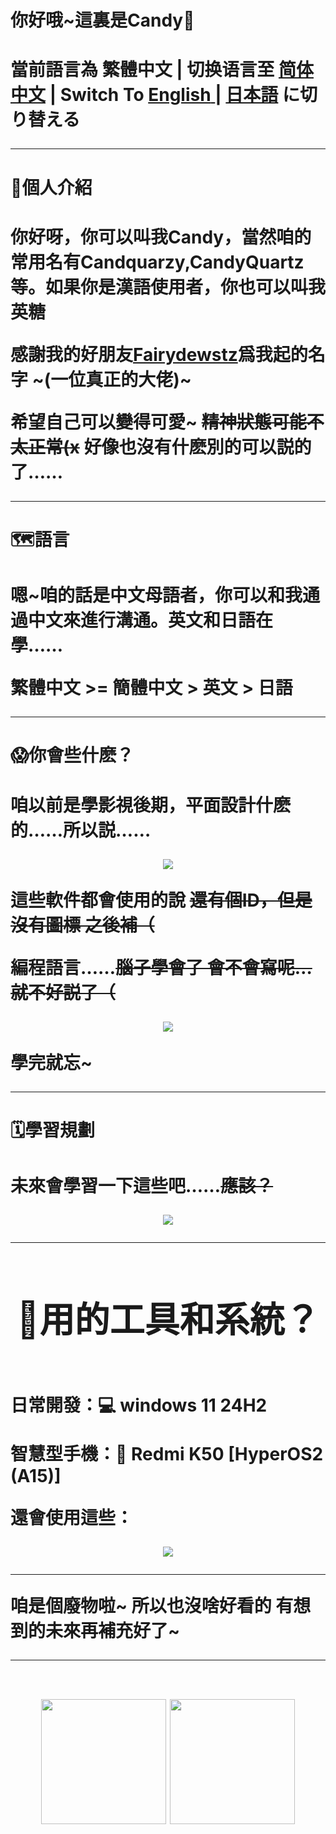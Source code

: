 <p align = "center">
  <h1> 你好哦~這裏是Candy🍥 <h1>
</p>

<p align = "center">
  <p> 當前語言為 <b>繁體中文 </b> | 
   切换语言至 <a href = "./README_ZH.md" ><b>简体中文</b></a> | 
   Switch To <a href = "./README_EN.md" ><b>English</b> </a> | 
  <a href = "./README_ZH.md" ><b> 日本語</b></a> に切り替える 
</p>

------

<p align = "center">
  <h1> 🍭個人介紹 <h1>
</p>

你好呀，你可以叫我Candy，當然咱的常用名有**Candquarzy**,**CandyQuartz**等。如果你是漢語使用者，你也可以叫我**英糖**

感謝我的好朋友[**Fairydewstz**](https://github.com/Lintha437)爲我起的名字 ~(一位真正的大佬)~

希望自己可以變得可愛~ ~~精神狀態可能不太正常(x~~ 好像也沒有什麽別的可以説的了……

------

<p align = "center">
  <h1> 🗺️語言 <h1>
</p>

嗯~咱的話是中文母語者，你可以和我通過中文來進行溝通。英文和日語在學……

<p align = "center">
 <p> 繁體中文 >= 簡體中文 > 英文 > 日語</p>
</p>

-----

<p align = "center">
  <h1> 😱你會些什麽？ <h1>
</p>

咱以前是學影視後期，平面設計什麽的……所以説……

<p align="center">
  <a href="https://skillicons.dev">
    <img src="https://skillicons.dev/icons?i=ps,pr,ae,au,ai" />
  </a>
</p>

這些軟件都會使用的說 ~~還有個ID，但是沒有圖標 之後補（~~



**編程語言……~~腦子學會了 會不會寫呢…就不好説了（~~**
<p align="center">
  <a href="https://skillicons.dev">
    <img src="https://skillicons.dev/icons?i=c,cpp,html,css,js,ts,java,kotlin,python" />
  </a>
</p>

學完就忘~

-----

<p align = "center">
  <h1> 🗓學習規劃 <h1>
</p>

**未來會學習一下這些吧……~~應該？~~**
<p align="center">
  <a href="https://skillicons.dev">
    <img src="https://skillicons.dev/icons?i=rust,go" />
  </a>
</p>

-----

<div align = "center">
  <h1> 📲用的工具和系統？ <h1>
</div>

日常開發：💻 windows 11 24H2

智慧型手機：📱 Redmi K50 [HyperOS2 (A15)]

還會使用這些：

<p align="center">
  <a href="https://skillicons.dev">
    <img src="https://skillicons.dev/icons?i=visualstudio,vscode,linux,docker,idea,androidstudio" />
  </a>
</p>

------

**咱是個廢物啦~ 所以也沒啥好看的 有想到的未來再補充好了~**

------

<br>

<div align="center">
  <img src="https://github-readme-stats.vercel.app/api?username=Candquarzy&show_icons=true&theme=omni" height="200px">
  <img src="https://github-readme-stats.vercel.app/api/top-langs/?username=Candquarzy&layout=donut&theme=omni" height="200px">
</div>
